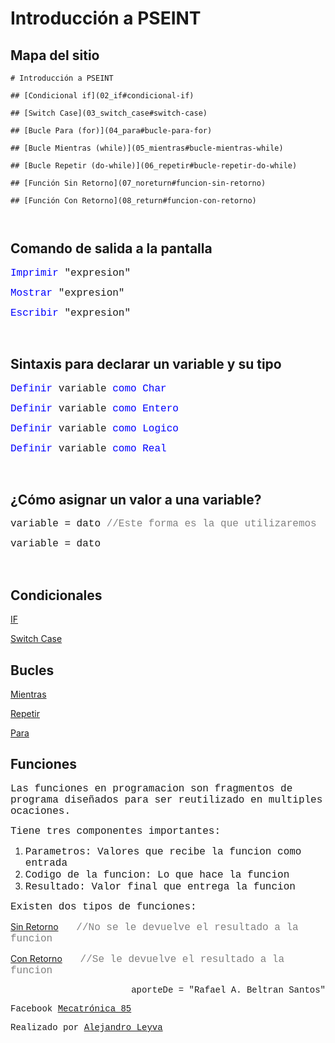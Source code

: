 # Introducción a PSEINT

## Mapa del sitio

<!-- Map site insert -->

<!-- Map site start -->
```markmap
# Introducción a PSEINT

## [Condicional if](02_if#condicional-if)

## [Switch Case](03_switch_case#switch-case)

## [Bucle Para (for)](04_para#bucle-para-for)

## [Bucle Mientras (while)](05_mientras#bucle-mientras-while)

## [Bucle Repetir (do-while)](06_repetir#bucle-repetir-do-while)

## [Función Sin Retorno](07_noreturn#funcion-sin-retorno)

## [Función Con Retorno](08_return#funcion-con-retorno)



```
<!-- Map site end -->


















## Comando de salida a la pantalla

<font face="courier new" color="blue" size=3>Imprimir</font><font face="courier new" size=3> "expresion"</font> 

<font face="courier new" color="blue" size=3>Mostrar</font><font face="courier new" size=3> "expresion"</font> 

<font face="courier new" color="blue" size=3>Escribir</font><font face="courier new" size=3> "expresion"</font> 

<br>

## Sintaxis para declarar un variable y su tipo

<font face="courier new" color="blue" size=3>Definir </font><font face="courier new" size=3>variable </font><font face="courier new" color="blue" size=3>como Char</font> 

<font face="courier new" color="blue" size=3>Definir </font><font face="courier new" size=3>variable </font><font face="courier new" color="blue" size=3>como Entero</font> 

<font face="courier new" color="blue" size=3>Definir </font><font face="courier new" size=3>variable </font><font face="courier new" color="blue" size=3>como Logico</font>

<font face="courier new" color="blue" size=3>Definir </font><font face="courier new" size=3>variable </font><font face="courier new" color="blue" size=3>como Real</font> 

<br>

## ¿Cómo asignar un valor a una variable?

<font face="courier new" size=3>variable = dato</font><font face="courier new" size=3 color="grey"> //Este forma es la que utilizaremos</font>

<font face="courier new" size=3>variable = dato</font>

<br>

## Condicionales

[IF](02_if.md)

[Switch Case](03_switch_case.md)


## Bucles
[Mientras](05_mientras.md)

[Repetir](06_repetir.md)

[Para](04_para.md)

## Funciones

<font face="courier new" size=3>Las funciones en programacion son fragmentos de programa diseñados para ser reutilizado en multiples ocaciones.</font>

<font face="courier new" size=3>Tiene tres componentes importantes:</font>

1. <font face="courier new" size=3> Parametros: Valores que recibe la funcion como entrada</font>
2. <font face="courier new" size=3> Codigo de la funcion: Lo que hace la funcion</font>
3. <font face="courier new" size=3> Resultado: Valor final que entrega la funcion</font>

<font face="courier new" size=3>Existen dos tipos de funciones:</font>

[Sin Retorno](07_noreturn.md)<font face="courier new" size=3 color="grey">&nbsp; &nbsp;//No se le devuelve el resultado a la funcion</font>

[Con Retorno](08_return.md)<font face="courier new" size=3 color="grey">&nbsp; &nbsp;//Se le devuelve el resultado a la funcion</font>

<p align="right"><font face="courier new"> aporteDe = "Rafael A. Beltran Santos"</p>

<!-- text autogenerated footer --> <p>Facebook <a href="https://www.facebook.com/mecatronica85/" target="_blank">Mecatrónica 85</a></p><p>Realizado por <a href="https://www.alejandro-leyva.com" target="_blank">Alejandro Leyva</a></p>